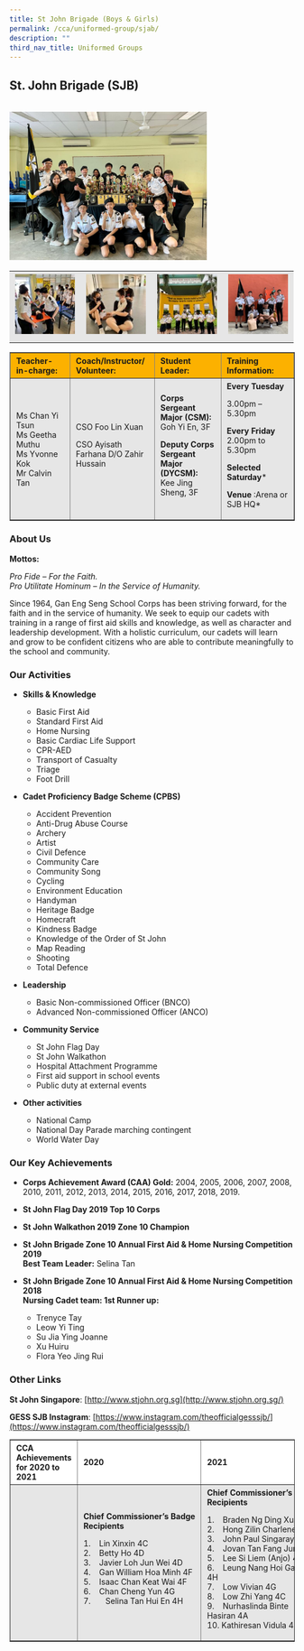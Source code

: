 ```yaml
---
title: St John Brigade (Boys & Girls)
permalink: /cca/uniformed-group/sjab/
description: ""
third_nav_title: Uniformed Groups
---
```

St. John Brigade (SJB)
----------------------
<br>
<img src="/images/SJB-1.jpeg" 
         style="width:350px"
	/>
<br>

<table align="center" style="box-sizing: inherit; border-collapse: collapse; border-spacing: 0px; max-width: 100%; color: rgb(34, 34, 34); font-family: &quot;Source Sans Pro&quot;, sans-serif; font-size: 16px; font-style: normal; font-variant-ligatures: normal; font-variant-caps: normal; font-weight: 400; letter-spacing: normal; orphans: 2; text-align: start; text-transform: none; white-space: normal; widows: 2; word-spacing: 0px; -webkit-text-stroke-width: 0px; background-color: rgb(255, 255, 255); text-decoration-thickness: initial; text-decoration-style: initial; text-decoration-color: initial;"><tbody style="box-sizing: inherit;"><tr style="box-sizing: inherit; background: rgb(230, 230, 230);"><td style="box-sizing: inherit; padding: 5px 10px; text-align: center;"><a href="/images/SJB-2-150x150.jpeg" style="box-sizing: inherit; background-color: transparent; transition: all 0.25s ease-in-out 0s; outline: 0px; color: rgb(255, 208, 26); text-decoration: underline;"><img class="alignnone size-thumbnail wp-image-21527" src="/images/SJB-2-150x150.jpeg" alt="Sjb 2" width="150" height="150" style="box-sizing: inherit; border: 0px; vertical-align: middle; max-width: 100%; height: auto; margin-bottom: 10px;"></a></td><td style="box-sizing: inherit; padding: 5px 10px; text-align: center;"><a href="/images/SJB-4-150x150.jpeg" style="box-sizing: inherit; background-color: transparent; transition: all 0.25s ease-in-out 0s; color: rgb(241, 174, 22); text-decoration: underline;"><img class="alignnone size-thumbnail wp-image-21528" src="/images/SJB-4-150x150.jpeg" alt="Sjb 4" width="150" height="150" style="box-sizing: inherit; border: 0px; vertical-align: middle; max-width: 100%; height: auto; margin-bottom: 10px;"></a></td><td style="box-sizing: inherit; padding: 5px 10px; text-align: center;"><a href="/images/SJB-5-150x150.jpeg" style="box-sizing: inherit; background-color: transparent; transition: all 0.25s ease-in-out 0s; color: rgb(241, 174, 22); text-decoration: underline;"><img class="alignnone size-thumbnail wp-image-21529" src="/images/SJB-5-150x150.jpeg" alt="Sjb 5" width="150" height="150" style="box-sizing: inherit; border: 0px; vertical-align: middle; max-width: 100%; height: auto; margin-bottom: 10px;"></a></td><td style="box-sizing: inherit; padding: 5px 10px; text-align: center;"><a href="/images/SJB-6-300x300.jpeg" style="box-sizing: inherit; background-color: transparent; transition: all 0.25s ease-in-out 0s; color: rgb(241, 174, 22); text-decoration: underline;"><img class="alignnone size-thumbnail wp-image-21530" src="/images/SJB-6-300x300.jpeg" alt="Sjb 6" width="150" height="150" style="box-sizing: inherit; border: 0px; vertical-align: middle; max-width: 100%; height: auto; margin-bottom: 10px;"></a></td></tr></tbody></table>

<table border="1" style="box-sizing: inherit; border-collapse: collapse; border-spacing: 0px; max-width: 100%; width: 826.664px;"><tbody style="box-sizing: inherit;"><tr style="box-sizing: inherit; background: rgb(252, 177, 0);"><td style="box-sizing: inherit; padding: 5px 10px; width: 192.648px;"><strong style="box-sizing: inherit; font-weight: bold;">Teacher-in-charge:</strong></td><td style="box-sizing: inherit; padding: 5px 10px; width: 165.133px;"><strong style="box-sizing: inherit; font-weight: bold;">Coach/Instructor/<br style="box-sizing: inherit;">Volunteer:</strong></td><td style="box-sizing: inherit; padding: 5px 10px; width: 261.039px;"><strong style="box-sizing: inherit; font-weight: bold;">Student Leader:</strong></td><td style="box-sizing: inherit; padding: 5px 10px; width: 206.844px;"><strong style="box-sizing: inherit; font-weight: bold;">Training Information:</strong></td></tr><tr style="box-sizing: inherit; background: rgb(230, 230, 230);"><td style="box-sizing: inherit; padding: 5px 10px; width: 192.648px;">Ms Chan Yi Tsun<br style="box-sizing: inherit;">Ms Geetha Muthu<br style="box-sizing: inherit;">Ms Yvonne Kok<br style="box-sizing: inherit;">Mr Calvin Tan</td><td style="box-sizing: inherit; padding: 5px 10px; width: 165.133px;">CSO Foo Lin Xuan<p style="box-sizing: inherit;"></p><p style="box-sizing: inherit; font-weight: 400;">CSO Ayisath Farhana D/O Zahir Hussain</p></td><td style="box-sizing: inherit; padding: 5px 10px; width: 261.039px;"><strong style="box-sizing: inherit; font-weight: bold;">Corps Sergeant Major (CSM):</strong><br style="box-sizing: inherit;">Goh Yi En, 3F<p style="box-sizing: inherit;"></p><p style="box-sizing: inherit;"><strong style="box-sizing: inherit; font-weight: bold;">Deputy Corps Sergeant Major (DYCSM):<br style="box-sizing: inherit;"></strong>Kee Jing Sheng, 3F</p></td><td style="box-sizing: inherit; padding: 5px 10px; width: 206.844px;"><strong style="box-sizing: inherit; font-weight: bold;">Every Tuesday</strong><p style="box-sizing: inherit;"></p><p style="box-sizing: inherit;">3.00pm – 5.30pm</p><p style="box-sizing: inherit;"><strong style="box-sizing: inherit; font-weight: bold;">Every Friday</strong><br style="box-sizing: inherit;">2.00pm to 5.30pm</p><p style="box-sizing: inherit;"><strong style="box-sizing: inherit; font-weight: bold;">Selected Saturday</strong>*</p><p style="box-sizing: inherit;"><strong style="box-sizing: inherit; font-weight: bold;">Venue</strong>&nbsp;:Arena or SJB HQ*</p></td></tr></tbody></table>

### About Us

**Mottos:**

_Pro Fide – For the Faith.  
Pro Utilitate Hominum – In the Service of Humanity._

Since 1964, Gan Eng Seng School Corps has been striving forward, for the faith and in the service of humanity. We seek to equip our cadets with training in a range of first aid skills and knowledge, as well as character and leadership development. With a holistic curriculum, our cadets will learn and grow to be confident citizens who are able to contribute meaningfully to the school and community.

### Our Activities

*   **Skills & Knowledge**
    *   Basic First Aid
    *   Standard First Aid
    *   Home Nursing
    *   Basic Cardiac Life Support
    *   CPR-AED
    *   Transport of Casualty
    *   Triage
    *   Foot Drill

*   **Cadet Proficiency Badge Scheme (CPBS)**
    *   Accident Prevention
    *   Anti-Drug Abuse Course
    *   Archery
    *   Artist
    *   Civil Defence
    *   Community Care
    *   Community Song
    *   Cycling
    *   Environment Education
    *   Handyman
    *   Heritage Badge
    *   Homecraft
    *   Kindness Badge
    *   Knowledge of the Order of St John
    *   Map Reading
    *   Shooting
    *   Total Defence

*   **Leadership**
    *   Basic Non-commissioned Officer (BNCO)
    *   Advanced Non-commissioned Officer (ANCO)

*   **Community Service**
    *   St John Flag Day
    *   St John Walkathon
    *   Hospital Attachment Programme
    *   First aid support in school events
    *   Public duty at external events

*   **Other activities**
    *   National Camp
    *   National Day Parade marching contingent
    *   World Water Day

### Our Key Achievements

*   **Corps Achievement Award (CAA) Gold:** 2004, 2005, 2006, 2007, 2008, 2010, 2011, 2012, 2013, 2014, 2015, 2016, 2017, 2018, 2019.
*   **St John Flag Day 2019 Top 10 Corps**

*   **St John Walkathon 2019 Zone 10 Champion**

*   **St John Brigade Zone 10 Annual First Aid & Home Nursing Competition 2019**  
    **Best Team Leader:** Selina Tan

*   **St John Brigade Zone 10 Annual First Aid & Home Nursing Competition 2018**  
    **Nursing Cadet team: 1st Runner up:**
    
    *   Trenyce Tay
    *   Leow Yi Ting
    *   Su Jia Ying Joanne
    *   Xu Huiru
    *   Flora Yeo Jing Rui

### Other Links

**St John Singapore**: [http://www.stjohn.org.sg](http://www.stjohn.org.sg/)

**GESS SJB Instagram**: [https://www.instagram.com/theofficialgesssjb/](https://www.instagram.com/theofficialgesssjb/)

<table border="1" width="888" style="box-sizing: inherit; border-collapse: collapse; border-spacing: 0px; max-width: 100%; width: 888px;"><tbody style="box-sizing: inherit;"><tr style="box-sizing: inherit; background: rgb(255, 255, 255);"><td width="228" style="box-sizing: inherit; padding: 5px 10px;"><strong style="box-sizing: inherit; font-weight: bold;">CCA Achievements for 2020&nbsp;to 2021</strong></td><td width="336" style="box-sizing: inherit; padding: 5px 10px;"><strong style="box-sizing: inherit; font-weight: bold;">2020</strong></td><td width="324" style="box-sizing: inherit; padding: 5px 10px;"><strong style="box-sizing: inherit; font-weight: bold;">2021</strong></td></tr><tr style="box-sizing: inherit; background: rgb(230, 230, 230);"><td width="228" style="box-sizing: inherit; padding: 5px 10px;"></td><td width="336" style="box-sizing: inherit; padding: 5px 10px;"><strong style="box-sizing: inherit; font-weight: bold;">Chief&nbsp;Commissioner’s&nbsp;Badge Recipients</strong><p style="box-sizing: inherit;"></p><p style="box-sizing: inherit;">1.&nbsp;&nbsp;&nbsp;&nbsp;Lin Xinxin 4C<br style="box-sizing: inherit;">2.&nbsp;&nbsp;&nbsp;&nbsp;Betty Ho 4D<br style="box-sizing: inherit;">3.&nbsp;&nbsp;&nbsp;&nbsp;Javier Loh Jun Wei 4D<br style="box-sizing: inherit;">4.&nbsp;&nbsp;&nbsp;&nbsp;Gan William Hoa Minh 4F<br style="box-sizing: inherit;">5.&nbsp;&nbsp;&nbsp;&nbsp;Isaac Chan Keat Wai 4F<br style="box-sizing: inherit;">6.&nbsp;&nbsp;&nbsp;&nbsp;Chan Cheng Yun 4G<br style="box-sizing: inherit;">7.&nbsp;&nbsp;&nbsp;&nbsp;&nbsp;&nbsp;&nbsp;Selina Tan Hui En 4H</p></td><td width="324" style="box-sizing: inherit; padding: 5px 10px;"><strong style="box-sizing: inherit; font-weight: bold;">Chief&nbsp;Commissioner’s&nbsp;Badge Recipients</strong><p style="box-sizing: inherit;"></p><p style="box-sizing: inherit;">1.&nbsp;&nbsp;&nbsp;&nbsp;Braden Ng Ding Xuan 4D<br style="box-sizing: inherit;">2.&nbsp;&nbsp;&nbsp;&nbsp;Hong Zilin Charlene 4H<br style="box-sizing: inherit;">3.&nbsp;&nbsp;&nbsp;&nbsp;John Paul Singarayar 4D<br style="box-sizing: inherit;">4.&nbsp;&nbsp;&nbsp;&nbsp;Jovan Tan Fang Jun 4F<br style="box-sizing: inherit;">5.&nbsp;&nbsp;&nbsp;&nbsp;Lee Si Liem (Anjo) 4B<br style="box-sizing: inherit;">6.&nbsp;&nbsp;&nbsp;&nbsp;Leung Nang Hoi Gabriel 4H<br style="box-sizing: inherit;">7.&nbsp;&nbsp;&nbsp;&nbsp;Low Vivian 4G<br style="box-sizing: inherit;">8.&nbsp;&nbsp;&nbsp;&nbsp;Low Zhi Yang 4C<br style="box-sizing: inherit;">9.&nbsp;&nbsp;&nbsp;&nbsp;Nurhaslinda Binte Hasiran 4A<br style="box-sizing: inherit;">10.&nbsp;Kathiresan Vidula 4E</p></td></tr></tbody></table>